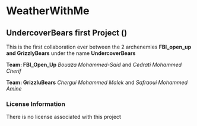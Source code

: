 # WeatherWithMe
## UndercoverBears first Project ()
This is the first collaboration ever between the 2 archenemies **FBI_open_up and GrizzlyBears** under the name **UndercoverBears**

**Team: FBI_Open_Up**
*Bouaza Mohammed-Said* and
*Cedrati Mohammed Cherif*

**Team: GrizzluBears**
*Chergui Mohammed Malek* and
*Safraoui Mohammed Amine*

### License Information
There is no license associated with this project


